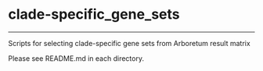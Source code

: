 # clade-specific_gene_sets
---------------------------
Scripts for selecting clade-specific gene sets from Arboretum result matrix

Please see README.md in each directory.
